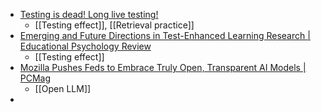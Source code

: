 - [Testing is dead! Long live testing!](https://bemusings.ghost.io/testing-is-dead-long-live-testing/)
	- [[Testing effect]], [[Retrieval practice]]
- [Emerging and Future Directions in Test-Enhanced Learning Research | Educational Psychology Review](https://link.springer.com/article/10.1007/s10648-024-09857-2)
	- [[Testing effect]]
- [Mozilla Pushes Feds to Embrace Truly Open, Transparent AI Models | PCMag](https://www.pcmag.com/news/mozilla-pushes-feds-open-transparent-ai-models)
	- [[Open LLM]]
-